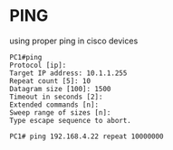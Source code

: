 # PING

using proper ping in cisco devices
```
PC1#ping      
Protocol [ip]: 
Target IP address: 10.1.1.255
Repeat count [5]: 10
Datagram size [100]: 1500
Timeout in seconds [2]: 
Extended commands [n]: 
Sweep range of sizes [n]: 
Type escape sequence to abort.
```
```
PC1# ping 192.168.4.22 repeat 10000000
```
